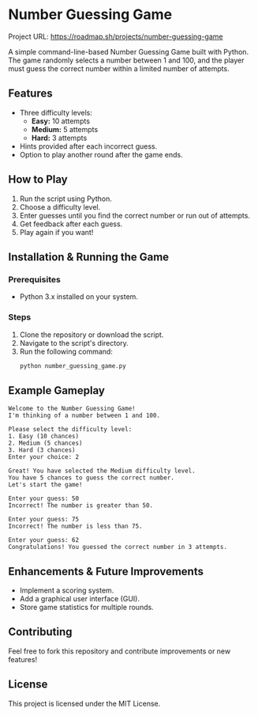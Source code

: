 # Number Guessing Game

Project URL: https://roadmap.sh/projects/number-guessing-game

A simple command-line-based Number Guessing Game built with Python. The game randomly selects a number between 1 and 100, and the player must guess the correct number within a limited number of attempts.

## Features
- Three difficulty levels:
  - **Easy:** 10 attempts
  - **Medium:** 5 attempts
  - **Hard:** 3 attempts
- Hints provided after each incorrect guess.
- Option to play another round after the game ends.

## How to Play
1. Run the script using Python.
2. Choose a difficulty level.
3. Enter guesses until you find the correct number or run out of attempts.
4. Get feedback after each guess.
5. Play again if you want!

## Installation & Running the Game
### Prerequisites
- Python 3.x installed on your system.

### Steps
1. Clone the repository or download the script.
2. Navigate to the script's directory.
3. Run the following command:
   ```sh
   python number_guessing_game.py
   ```

## Example Gameplay
```
Welcome to the Number Guessing Game!
I'm thinking of a number between 1 and 100.

Please select the difficulty level:
1. Easy (10 chances)
2. Medium (5 chances)
3. Hard (3 chances)
Enter your choice: 2

Great! You have selected the Medium difficulty level.
You have 5 chances to guess the correct number.
Let's start the game!

Enter your guess: 50
Incorrect! The number is greater than 50.

Enter your guess: 75
Incorrect! The number is less than 75.

Enter your guess: 62
Congratulations! You guessed the correct number in 3 attempts.
```

## Enhancements & Future Improvements
- Implement a scoring system.
- Add a graphical user interface (GUI).
- Store game statistics for multiple rounds.

## Contributing
Feel free to fork this repository and contribute improvements or new features!

## License
This project is licensed under the MIT License.

